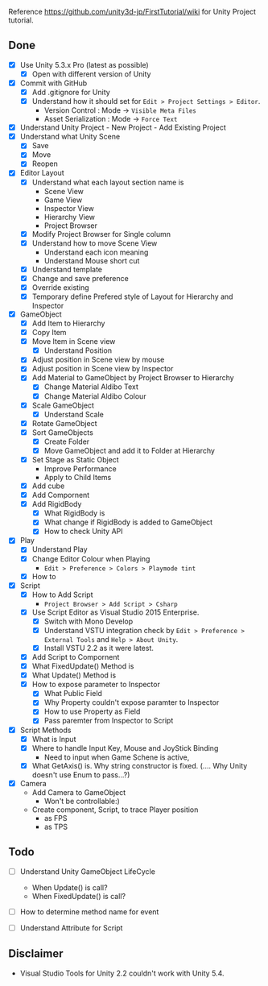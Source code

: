 Reference https://github.com/unity3d-jp/FirstTutorial/wiki for Unity Project tutorial.

Done
-----

- [x] Use Unity 5.3.x Pro (latest as possible)
    - [x] Open with different version of Unity
- [x] Commit with GitHub
    - [x] Add .gitignore for Unity
    - [x] Understand how it should set for ```Edit > Project Settings > Editor```.
        - Version Control : Mode -> ```Visible Meta Files```
        - Asset Serialization : Mode -> ```Force Text```
- [x] Understand Unity Project
        - New Project
        - Add Existing Project
- [x] Understand what Unity Scene
    - [x] Save
    - [x] Move
    - [x] Reopen
- [x] Editor Layout
    - [x] Understand what each layout section name is
        - Scene View
        - Game View
        - Inspector View
        - Hierarchy View
        - Project Browser
    - [x] Modify Project Browser for Single column
    - [x] Understand how to move Scene View
        - Understand each icon meaning
        - Understand Mouse short cut
    - [x] Understand template
    - [x] Change and save preference
    - [x] Override existing
    - [x] Temporary define Prefered style of Layout for Hierarchy and Inspector
- [x] GameObject
    - [x] Add Item to Hierarchy
    - [x] Copy Item
    - [x] Move Item in Scene view
        - [x] Understand Position
    - [x] Adjust position in Scene view by mouse 
    - [x] Adjust position in Scene view by Inspector
    - [x] Add Material to GameObject by Project Browser to Hierarchy
        - [x] Change Material Aldibo Text
        - [x] Change Material Aldibo Colour
    - [x] Scale GameObject
        - [x] Understand Scale
    - [x] Rotate GameObject
    - [x] Sort GameObjects
        - [x] Create Folder
        - [x] Move GameObject and add it to Folder at Hierarchy
    - [x] Set Stage as Static Object
        - Improve Performance
        - Apply to Child Items
    - [x] Add cube
    - [x] Add Compornent
    - [x] Add RigidBody
        - [x] What RigidBody is
        - [x] What change if RigidBody is added to GameObject
        - [x] How to check Unity API
- [x] Play
    - [x] Understand Play
    - [x] Change Editor Colour when Playing
        - ```Edit > Preference > Colors > Playmode tint```
    - [x] How to 
- [x] Script
    - [x] How to Add Script
        - ```Project Browser > Add Script > Csharp```
    - [x] Use Script Editor as Visual Studio 2015 Enterprise.
        - [x] Switch with Mono Develop
        - [x] Understand VSTU integration check by ```Edit > Preference > External Tools``` and ```Help > About Unity```.
        - [x] Install VSTU 2.2 as it were latest.
    - [x] Add Script to Compornent
    - [x] What FixedUpdate() Method is
    - [x] What Update() Method is
    - [x] How to expose parameter to Inspector
        - [x] What Public Field
        - [x] Why Property couldn't expose paramter to Inspector
        - [x] How to use Property as Field 
        - [x] Pass paremter from Inspector to Script
- [x] Script Methods
    - [x] What is Input
    - [x] Where to handle Input Key, Mouse and JoyStick Binding
        - Need to input when Game Schene is active,
    - [x] What GetAxis() is. Why string constructor is fixed. (.... Why Unity doesn't use Enum to pass...?)
- [x] Camera
    - Add Camera to GameObject
        - Won't be controllable:)
    - Create component, Script, to trace Player position
        - as FPS
        - as TPS


Todo
----

- [ ] Understand Unity GameObject LifeCycle
    - When Update() is call?
    - When FixedUpdate() is call?
- [ ] How to determine method name for event
- [ ] Understand Attribute for Script


Disclaimer
---- 

- Visual Studio Tools for Unity 2.2 couldn't work with Unity 5.4.
